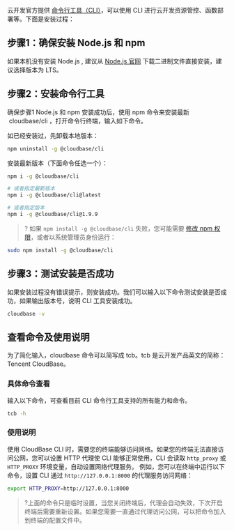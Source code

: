 云开发官方提供 [命令行工具（CLI）](https://github.com/TencentCloudBase/cloudbase-cli)，可以使用 CLI 进行云开发资源管控、函数部署等。下面是安装过程：

## 步骤1：确保安装 Node.js 和 npm

如果本机没有安装 Node.js , 建议从 [Node.js 官网](https://nodejs.org/zh-cn/) 下载二进制文件直接安装，建议选择版本为 LTS。

## 步骤2：安装命令行工具

确保步骤1 Node.js 和 npm 安装成功后，使用 npm 命令来安装最新  cloudbase/cli ，打开命令行终端，输入如下命令。

如已经安装过，先卸载本地版本：

```bash
npm uninstall -g @cloudbase/cli
```

安装最新版本（下面命令任选一个）：

```bash
npm i -g @cloudbase/cli

# 或者指定最新版本
npm i -g @cloudbase/cli@latest

# 或者指定版本
npm i -g @cloudbase/cli@1.9.9
```

>? 如果 `npm install -g @cloudbase/cli` 失败，您可能需要 [修改 npm 权限](https://docs.npmjs.com/resolving-eacces-permissions-errors-when-installing-packages-globally)，或者以系统管理员身份运行：

 ```sh
sudo npm install -g @cloudbase/cli
 ```


## 步骤3：测试安装是否成功

如果安装过程没有错误提示，则安装成功。我们可以输入以下命令测试安装是否成功，如果输出版本号，说明  CLI 工具安装成功。

```bash
cloudbase -v
```

## 查看命令及使用说明

为了简化输入，cloudbase 命令可以简写成 tcb。tcb 是云开发产品英文的简称：Tencent CloudBase。

### 具体命令查看

输入以下命令，可查看目前 CLI 命令行工具支持的所有能力和命令。

```bash
tcb -h
```


### 使用说明

使用 CloudBase CLI 时，需要您的终端能够访问网络。如果您的终端无法直接访问公网，您可以设置 HTTP 代理使 CLI 能够正常使用，CLI 会读取 `http_proxy` 或 `HTTP_PROXY` 环境变量，自动设置网络代理服务。
 例如，您可以在终端中运行以下命令，设置 CLI 通过 `http://127.0.0.1:8000` 的代理服务访问网络：

 ```bash
export HTTP_PROXY=http://127.0.0.1:8000
 ```

>?上面的命令只是临时设置，当您关闭终端后，代理会自动失效，下次开启终端后需要重新设置。如果您需要一直通过代理访问公网，可以把命令加入到终端的配置文件中。




